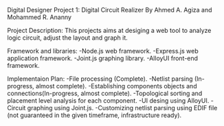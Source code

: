 Digital Designer Project 1: Digital Circuit Realizer
By Ahmed A. Agiza and Mohammed R. Ananny

Project Description:
This projects aims at desiging a web tool to analyze logic circuit, adjust the layout and graph it.

Framework and libraries:
-Node.js web framework.
-Express.js web application framework.
-Joint.js graphing library.
-AlloyUI front-end framework.

Implementaion Plan:
-File processing (Complete).
-Netlist parsing (In-progress, almost complete).
-Establishing components objects and connections(In-progress, almost complete).
-Topological sorting and placement level analysis for each component.
-UI desing using AlloyUI.
-Circuit graphing using Joint.js.
-Customizing netlist parsing using EDIF file (not guaranteed in the given timeframe, infrastructure ready).